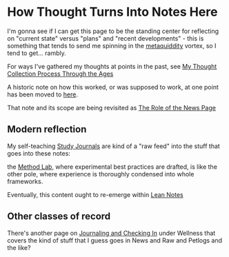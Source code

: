 # How Thought Turns Into Notes Here

I'm gonna see if I can get this page to be the standing center for reflecting on "current state" versus "plans" and "recent developments" - this is something that tends to send me spinning in the [metaquiddity][] vortex, so I tend to get... rambly.

[metaquiddity]: 7vrfz-hc1hv-1pbx4-0ahfb-eq1wr

For ways I've gathered my thoughts at points in the past, see [My Thought Collection Process Through the Ages](v8rhb-279v2-mp8k3-v3jd5-wr08h)

A historic note on how this worked, or was supposed to work, at one point has been moved to [here](3nrbf-n69bk-qga59-e1z55-fsa0v).

That note and its scope are being revisited as [The Role of the News Page](8hmvx-jty19-mwap1-c9mzk-5aq0a)

## Modern reflection

My self-teaching [Study Journals](jg1g6-ex272-0h8cp-te3en-0y9cq) are kind of a "raw feed" into the stuff that goes into these notes:

the [Method Lab](k8m91-rn0z9-449r7-hwfhz-c9wma), where experimental best practices are drafted, is like the other pole, where experience is thoroughly condensed into whole frameworks.

Eventually, this content ought to re-emerge within [Lean Notes](y063t-8w892-wm8ty-pg17v-k8gwm)

## Other classes of record

There's another page on [Journaling and Checking In](eh2kt-jgmeh-yqag4-yc777-qef0c) under Wellness that covers the kind of stuff that I guess goes in News and Raw and Petlogs and the like?

